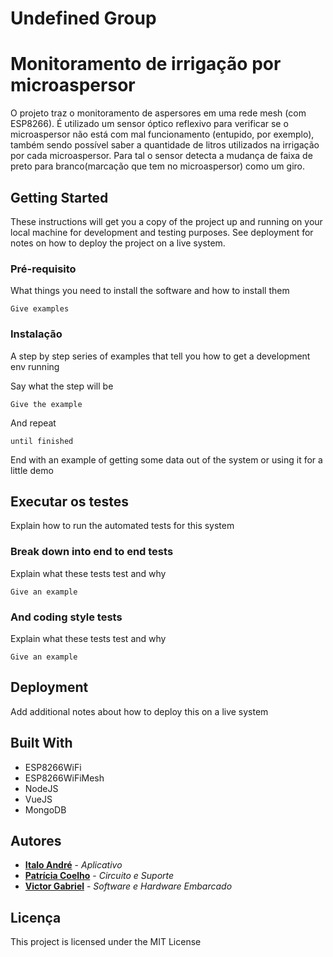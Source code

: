 # Undefined Group
# Monitoramento de irrigação por microaspersor

O projeto traz o monitoramento de aspersores em uma rede mesh (com ESP8266). É utilizado um sensor óptico reflexivo para verificar se o microaspersor não está com mal funcionamento (entupido, por exemplo), também sendo possível saber a quantidade de litros utilizados na irrigação por cada microaspersor. Para tal o sensor detecta a mudança de faixa de preto para branco(marcação que tem no microaspersor) como um giro.

## Getting Started

These instructions will get you a copy of the project up and running on your local machine for development and testing purposes. See deployment for notes on how to deploy the project on a live system.

### Pré-requisito

What things you need to install the software and how to install them

```
Give examples
```

### Instalação

A step by step series of examples that tell you how to get a development env running

Say what the step will be

```
Give the example
```

And repeat

```
until finished
```

End with an example of getting some data out of the system or using it for a little demo

## Executar os testes

Explain how to run the automated tests for this system

### Break down into end to end tests

Explain what these tests test and why

```
Give an example
```

### And coding style tests

Explain what these tests test and why

```
Give an example
```

## Deployment

Add additional notes about how to deploy this on a live system

## Built With

* ESP8266WiFi
* ESP8266WiFiMesh
* NodeJS
* VueJS
* MongoDB

## Autores

* **[Italo André](https://github.com/IACF)** - *Aplicativo*
* **[Patrícia Coelho](https://github.com/patriciacoelho)** - *Circuito e Suporte*
* **[Victor Gabriel](https://github.com/victorgfb)** - *Software e Hardware Embarcado*

## Licença

This project is licensed under the MIT License
